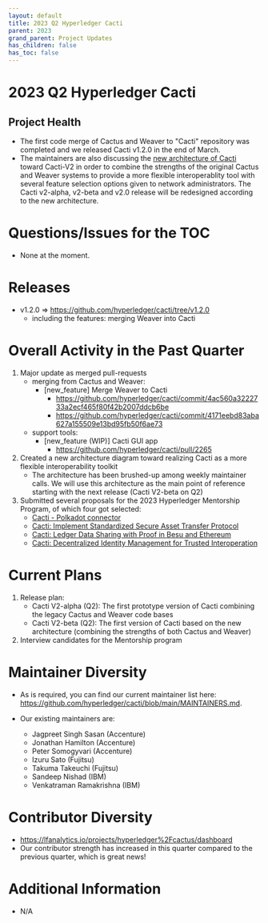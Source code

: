```yaml
---
layout: default
title: 2023 Q2 Hyperledger Cacti
parent: 2023
grand_parent: Project Updates
has_children: false
has_toc: false
---
```

[//]: # (SPDX-License-Identifier: CC-BY-4.0)

# 2023 Q2 Hyperledger Cacti

## Project Health

- The first code merge of Cactus and Weaver to "Cacti" repository was completed and we released Cacti v1.2.0 in the end of March.
- The maintainers are also discussing the [new architecture of Cacti](https://github.com/hyperledger/cacti/blob/main/ROADMAP.md#cacti-v2) toward Cacti-V2 in order to combine the strengths of the original Cactus and Weaver systems to provide a more flexible interoperablity tool with several feature selection options given to network administrators. The Cacti v2-alpha, v2-beta and v2.0 release will be redesigned according to the new architecture.

# Questions/Issues for the TOC

- None at the moment.

# Releases

- v1.2.0 => https://github.com/hyperledger/cacti/tree/v1.2.0
    - including the features: merging Weaver into Cacti

# Overall Activity in the Past Quarter

1. Major update as merged pull-requests
    - merging from Cactus and Weaver:
        - [new_feature] Merge Weaver to Cacti
            - https://github.com/hyperledger/cacti/commit/4ac560a3222733a2ecf465f80f42b2007ddcb6be
            - https://github.com/hyperledger/cacti/commit/4171eebd83aba627a155509e13bd95fb50f6ae73
    - support tools:
        - [new_feature (WIP)] Cacti GUI app 
            - https://github.com/hyperledger/cacti/pull/2265
2. Created a new architecture diagram toward realizing Cacti as a more flexible interoperability toolkit
    - The architecture has been brushed-up among weekly maintainer calls. We will use this architecture as the main point of reference starting with the next release (Cacti V2-beta on Q2)
3. Submitted several proposals for the 2023 Hyperledger Mentorship Program, of which four got selected:
    - [Cacti - Polkadot connector](https://wiki.hyperledger.org/display/INTERN/Cacti+-+Polkadot+connector)
    - [Cacti: Implement Standardized Secure Asset Transfer Protocol](https://wiki.hyperledger.org/display/INTERN/Cacti%3A+Implement+Standardized+Secure+Asset+Transfer+Protocol)
    - [Cacti: Ledger Data Sharing with Proof in Besu and Ethereum](https://wiki.hyperledger.org/display/INTERN/Cacti%3A+Ledger+Data+Sharing+with+Proof+in+Besu+and+Ethereum)
    - [Cacti: Decentralized Identity Management for Trusted Interoperation](https://wiki.hyperledger.org/display/INTERN/Cacti%3A+Decentralized+Identity+Management+for+Trusted+Interoperation)

# Current Plans

1. Release plan:
    - Cacti V2-alpha (Q2): The first prototype version of Cacti combining the legacy Cactus and Weaver code bases
    - Cacti V2-beta (Q2): The first version of Cacti based on the new architecture (combining the strengths of both Cactus and Weaver)
2. Interview candidates for the Mentorship program

# Maintainer Diversity

- As is required, you can find our current maintainer list here:  https://github.com/hyperledger/cacti/blob/main/MAINTAINERS.md.

- Our existing maintainers are: 
    - Jagpreet Singh Sasan (Accenture)
    - Jonathan Hamilton (Accenture)
    - Peter Somogyvari (Accenture)
    - Izuru Sato (Fujitsu)
    - Takuma Takeuchi (Fujitsu)
    - Sandeep Nishad (IBM)
    - Venkatraman Ramakrishna (IBM)

# Contributor Diversity

- https://lfanalytics.io/projects/hyperledger%2Fcactus/dashboard
- Our contributor strength has increased in this quarter compared to the previous quarter, which is great news!

# Additional Information

- N/A
